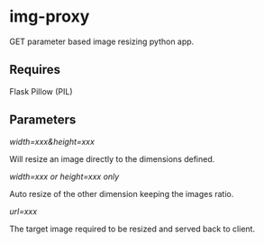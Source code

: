# img-proxy

GET parameter based image resizing python app.

## Requires

Flask
Pillow (PIL)

## Parameters

*width=xxx&height=xxx*

Will resize an image directly to the dimensions defined.

*width=xxx or height=xxx only*

Auto resize of the other dimension keeping the images ratio.

*url=xxx*

The target image required to be resized and served back to client.
